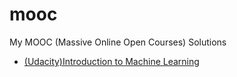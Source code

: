 # mooc
My MOOC (Massive Online Open Courses) Solutions

- [(Udacity)Introduction to Machine Learning](/ud120-projects)

